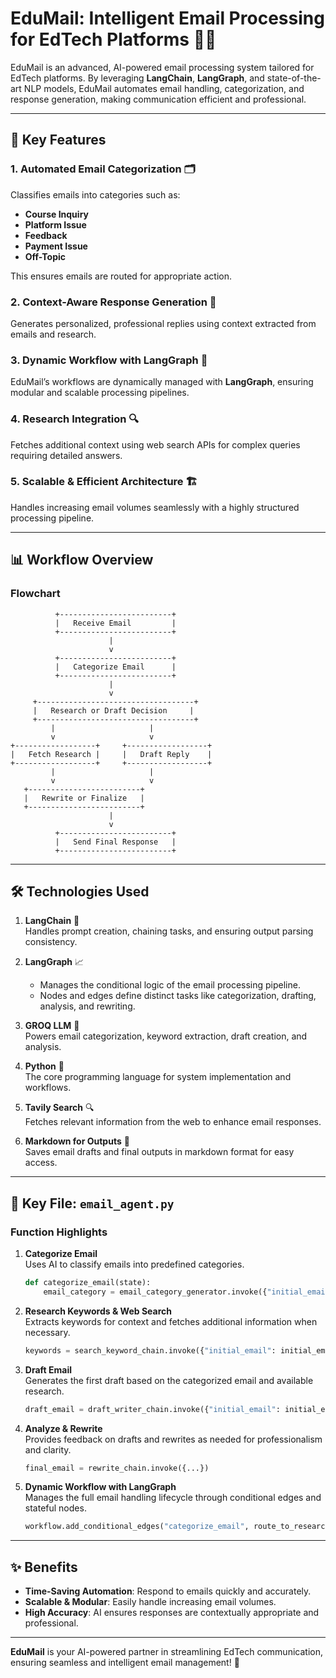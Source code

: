 
# **EduMail: Intelligent Email Processing for EdTech Platforms** 📧🤖

EduMail is an advanced, AI-powered email processing system tailored for EdTech platforms. By leveraging **LangChain**, **LangGraph**, and state-of-the-art NLP models, EduMail automates email handling, categorization, and response generation, making communication efficient and professional.

---

## **🚀 Key Features**

### **1. Automated Email Categorization** 🗂️  
Classifies emails into categories such as:
- **Course Inquiry**
- **Platform Issue**
- **Feedback**
- **Payment Issue**
- **Off-Topic**

This ensures emails are routed for appropriate action.

### **2. Context-Aware Response Generation** 💬  
Generates personalized, professional replies using context extracted from emails and research.

### **3. Dynamic Workflow with LangGraph** 🔄  
EduMail’s workflows are dynamically managed with **LangGraph**, ensuring modular and scalable processing pipelines.

### **4. Research Integration** 🔍  
Fetches additional context using web search APIs for complex queries requiring detailed answers.

### **5. Scalable & Efficient Architecture** 🏗️  
Handles increasing email volumes seamlessly with a highly structured processing pipeline.

---

## **📊 Workflow Overview**

### **Flowchart**  
```plaintext
          +-------------------------+
          |   Receive Email         |
          +-------------------------+
                      |
                      v
          +-------------------------+
          |   Categorize Email      |
          +-------------------------+
                      |
                      v
     +-----------------------------------+
     |   Research or Draft Decision     |
     +-----------------------------------+
         |                     |
         v                     v
+------------------+     +------------------+
|   Fetch Research |     |   Draft Reply    |
+------------------+     +------------------+
         |                     |
         v                     v
   +-------------------------+
   |   Rewrite or Finalize   |
   +-------------------------+
                      |
                      v
          +-------------------------+
          |   Send Final Response   |
          +-------------------------+
```

---

## **🛠️ Technologies Used**

1. **LangChain** 🧠  
   Handles prompt creation, chaining tasks, and ensuring output parsing consistency.

2. **LangGraph** 📈  
   - Manages the conditional logic of the email processing pipeline.  
   - Nodes and edges define distinct tasks like categorization, drafting, analysis, and rewriting.

3. **GROQ LLM** 🤖  
   Powers email categorization, keyword extraction, draft creation, and analysis.

4. **Python** 🐍  
   The core programming language for system implementation and workflows.

5. **Tavily Search** 🔍  
   Fetches relevant information from the web to enhance email responses.

6. **Markdown for Outputs** 📄  
   Saves email drafts and final outputs in markdown format for easy access.

---

## **📂 Key File: `email_agent.py`**

### **Function Highlights**

1. **Categorize Email**  
   Uses AI to classify emails into predefined categories.  
   ```python
   def categorize_email(state):
       email_category = email_category_generator.invoke({"initial_email": initial_email})
   ```

2. **Research Keywords & Web Search**  
   Extracts keywords for context and fetches additional information when necessary.  
   ```python
   keywords = search_keyword_chain.invoke({"initial_email": initial_email, "email_category": email_category})
   ```

3. **Draft Email**  
   Generates the first draft based on the categorized email and available research.  
   ```python
   draft_email = draft_writer_chain.invoke({"initial_email": initial_email, "email_category": email_category})
   ```

4. **Analyze & Rewrite**  
   Provides feedback on drafts and rewrites as needed for professionalism and clarity.  
   ```python
   final_email = rewrite_chain.invoke({...})
   ```

5. **Dynamic Workflow with LangGraph**  
   Manages the full email handling lifecycle through conditional edges and stateful nodes.  
   ```python
   workflow.add_conditional_edges("categorize_email", route_to_research, {...})
   ```

---

## **✨ Benefits**

- **Time-Saving Automation**: Respond to emails quickly and accurately.  
- **Scalable & Modular**: Easily handle increasing email volumes.  
- **High Accuracy**: AI ensures responses are contextually appropriate and professional.  

---

**EduMail** is your AI-powered partner in streamlining EdTech communication, ensuring seamless and intelligent email management! 🌟
